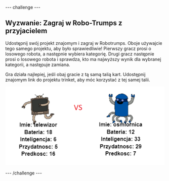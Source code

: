\--- challenge \---

## Wyzwanie: Zagraj w Robo-Trumps z przyjacielem

Udostępnij swój projekt znajomym i zagraj w Robotrumps. Oboje używajcie tego samego projektu, aby było sprawiedliwie! Pierwszy gracz prosi o losowego robota, a następnie wybiera kategorię. Drugi gracz następnie prosi o losowego robota i sprawdza, kto ma najwyższy wynik dla wybranej kategorii, a następuje zamiana.

Gra działa najlepiej, jeśli obaj gracie z tą samą talią kart. Udostępnij znajomym link do projektu trinket, aby móc korzystać z tej samej talii.

![zrzut ekranu](images/robotrumps-play.png)

\--- /challenge \---